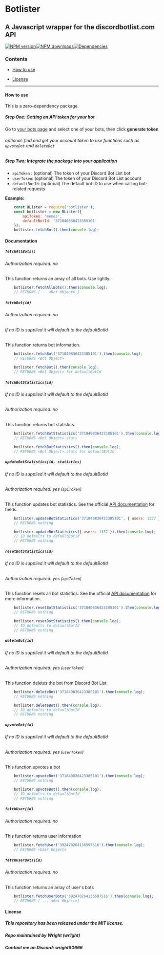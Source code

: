 
# Botlister
## A Javascript wrapper for the discordbotlist.com API
<a href="https://www.npmjs.com/package/botlister"><img src="https://img.shields.io/npm/v/botlister.svg?maxAge=3600" alt="NPM version" /></a><a href="https://www.npmjs.com/package/botlister"><img src="https://img.shields.io/npm/dt/botlister.svg?maxAge=3600" alt="NPM downloads" /></a><a href="https://david-dm.org/wr1ght/botlister"><img src="https://img.shields.io/david/wr1ght/botlister.svg?maxAge=3600" alt="Dependencies" /></a>

### Contents

* [How to use](#how-to-use)

* [License](#license)

------------------

#### How to use
This is a zero-dependency package.
##### Step One: Getting an API token for your bot

Go to [your bots page](https://discordbotlist.com/bots/mine) and select one of your bots, then click **generate token**

###### optional: find and get your account token to use functions such as `upvoteBot` and `deleteBot`

##### Step Two: Integrate the package into your application
* `apiToken` : (optional) The token of your Discord Bot List bot
* `userToken`: (optional) The token of your Discord Bot List account
* `defaultBotId`: (optional) The default bot ID to use when calling bot-related requests

**Example:**
```js
    const BLister = require('botlister');
    const botlister = new BLister({
        apiToken: 'memes',
        defaultBotId: '371840836423385101'
    });
    botlister.fetchBot().then(console.log);
```
  

#### Documentation

##### `fetchAllBots()`
###### Authorization required: no

This function returns an array of all bots. Use lightly.
```js
    botlister.fetchAllBots().then(console.log);
    // RETURNS [... <Bot Object> ]
```


##### `fetchBot(id)`
###### Authorization required: no
###### If no ID is supplied it will default to the defaultBotId

This function returns bot information.
```js
    botlister.fetchBot('371840836423385101').then(console.log);
    // RETURNS <Bot Object>

    botlister.fetchBot().then(console.log);
    // RETURNS <Bot Object> for defaultBotId
```


##### `fetchBotStatistics(id)`
###### If no ID is supplied it will default to the defaultBotId
###### Authorization required: no

This function returns bot statistics.
```js
    botlister.fetchBotStatistics('371840836423385101').then(console.log);
    // RETURNS <Bot Object>.stats

    botlister.fetchBotStatistics().then(console.log);
    // RETURNS <Bot Object>.stats for defaultBotId
```


##### `updateBotStatistics(id, statistics)`
###### If no ID is supplied it will default to the defaultBotId
###### Authorization required: yes (`apiToken`)

This function updates bot statistics.
See the official [API documentation](https://discordbotlist.com/api-docs) for fields.
```js
    botlister.updateBotStatistics('371840836423385101', { users: 1337 }).then(console.log);
    // RETURNS nothing

    botlister.updateBotStatistics({ users: 1337 }).then(console.log);
    // ID defaults to defaultBotId
    // RETURNS nothing
```


##### `resetBotStatistics(id)`
###### If no ID is supplied it will default to the defaultBotId
###### Authorization required: yes (`apiToken`)

This function resets all bot statistics.
See the official [API documentation](https://discordbotlist.com/api-docs) for more information.
```js
    botlister.resetBotStatistics('371840836423385101').then(console.log);
    // RETURNS nothing

    botlister.resetBotStatistics().then(console.log);
    // ID defaults to defaultBotId
    // RETURNS nothing
```


##### `deleteBot(id)`
###### If no ID is supplied it will default to the defaultBotId
###### Authorization required: yes (`userToken`)

This function deletes the bot from Discord Bot List
```js
    botlister.deleteBot('371840836423385101').then(console.log);
    // RETURNS nothing

    botlister.deleteBot().then(console.log);
    // ID defaults to defaultBotId
    // RETURNS nothing
```


##### `upvoteBot(id)`
###### If no ID is supplied it will default to the defaultBotId
###### Authorization required: yes (`userToken`)

This function upvotes a bot
```js
    botlister.upvoteBot('371840836423385101').then(console.log);
    // RETURNS nothing

    botlister.upvoteBot().then(console.log);
    // ID defaults to defaultBotId
    // RETURNS nothing
```


##### `fetchUser(id)`
###### Authorization required: no

This function returns user information
```js
    botlister.fetchUser('392470264136597516').then(console.log);
    // RETURNS <User Object>
```


##### `fetchUserBots(id)`
###### Authorization required: no

This function returns an array of user's bots
```js
    botlister.fetchUserBots('392470264136597516').then(console.log);
    // RETURNS [ ... <Bot Object>]
```


#### License
##### This repository has been released under the MIT license.
##### Repo maintained by Wright (wr1ght)
##### Contact me on Discord: wright#0666

 